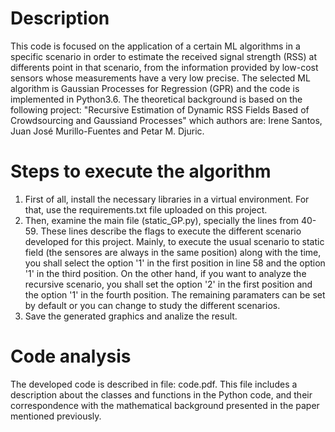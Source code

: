 # Description
This code is focused on the application of a certain ML algorithms in a specific scenario in order to estimate the received signal strength (RSS) at differents point in that scenario, from the information provided by low-cost sensors whose measurements have a very low precise. The selected ML algorithm is Gaussian Processes for Regression (GPR) and the code is implemented in Python3.6. The theoretical background is based on the following project: "Recursive Estimation of Dynamic RSS Fields Based of Crowdsourcing and Gaussiand Processes" which authors are: Irene Santos, Juan José Murillo-Fuentes and Petar M. Djuric.

# Steps to execute the algorithm
1. First of all, install the necessary libraries in a virtual environment. For that, use the requirements.txt file uploaded on this project.
2. Then, examine the main file (static_GP.py), specially the lines from 40-59. These lines describe the flags to execute the different scenario developed for this project. Mainly, to execute the usual scenario to static field (the sensores are always in the same position) along with the time, you shall select the option '1' in the first position in line 58 and the option '1' in the third position. On the other hand, if you want to analyze the recursive scenario, you shall set the option '2' in the first position and the option '1' in the fourth position. The remaining paramaters can be set by default or you can change to study the different scenarios. 
3. Save the generated graphics and analize the result. 

# Code analysis
The developed code is described in file: code.pdf. This file includes a description about the classes and functions in the Python code, and their correspondence with the mathematical background presented in the paper mentioned previously.  
